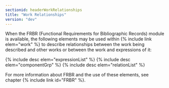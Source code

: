 ```yaml
---
sectionid: headerWorkRelationships
title: "Work Relationships"
version: "dev"
---
```


When the FRBR (Functional Requirements for Bibliographic Records) module is available,
the
following elements may be used within {% include link elem="work" %} to describe relationships
between the work being described and other works or between the work and expressions
of
it:



{% include desc elem="expressionList" %}
{% include desc elem="componentGrp" %}
{% include desc elem="relationList" %}




For more information about FRBR and the use of these elements, see chapter {% include link id="FRBR" %}.


